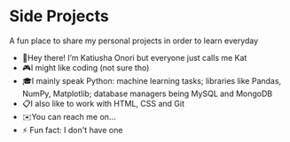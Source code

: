 # Side Projects
A fun place to share my personal projects in order to learn everyday

- 💖Hey there! I’m Katiusha Onori but everyone just calls me Kat 
- 🎮I might like coding (not sure tho)
- 🎓I mainly speak Python: machine learning tasks; libraries like Pandas, NumPy, Matplotlib; database managers being MySQL and MongoDB
- 📋I also like to work with HTML, CSS and Git
- ✉️You can reach me on...
- ⚡ Fun fact: I don't have one